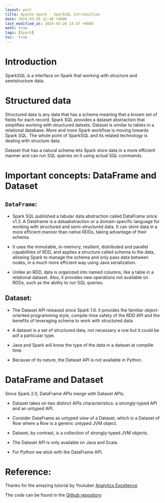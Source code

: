 ```yaml
---
layout: post
title: Apache Spark - SparkSQL Introduction
date: 2024-03-26 12:40 +0800
last_modified_at: 2024-03-26 14:47 +0800
math: true
tags: [Spark]
toc:  true
---
```


# Introduction
SparkSQL is a interface on Spark that working with structure and semistructure data.

# Structured data

Structured data is any data that has a schema meaning that a known set of fields for each record. Spark SQL provides a dataset abstraction that simplifies working with structured datsets. Dataset is similar to tables in a relational database. More and more Spark workflow is moving towards Spark SQL. The whole point of SparkSQL and its related technology is dealing with structure data. 

Dataset that has a natural schema lets Spark store data in a more efficient manner and can run SQL queries on it using actual SQL commands.

# Important concepts: DataFrame and Dataset

## **`DataFrame`**: 

- Spark SQL published a tabular data abstraction called DataFrame since v1.3. A Dataframe is a dataabstraction or a domain-specific language for working with structured and semi-structured data. It can store data in a more efficient manner than native RDDs, taking advantage of their schema. 

- It uses the immutable, in-memory, resilient, distributed and parallel capabilities of RDD, and applies a structure called schema to the data, allowing Spark to manage the schema and only pass data between nodes, in a much more efficient way using Java serialization.

- Unlike an RDD, data is organized into named columns, like a table in a relational dataset. Also, it provides new operations not available on RDDs, such as the ability to run SQL queries.

## **Dataset**:

- The Dataset API released since Spark 1.6. it provides the familiar object-oriented programming style, compile-time safety of the RDD API and the benefits of leveraging schema to work with structured data.

- A dataset is a set of structured data, not necessary a row but it could be aof a particular type.

- Java and Spark will know the type of the data in a dataset at complile time.

- Because of its nature, the Dataset API is not available in Python.

# DataFrame and Dataset

Since Spark 2.0, DataFrame APIs merge with Dataset APIs.
- Dataset takes on two distinct APIs characteristics: a strongly-typed API and an untyped API.

- Consider DataFrame as untyped view of a Dataset, which is a Dataset of Row where a Row is a generic untyped JVM object.

- Dataset, by contrast, is a collection of strongly-typed JVM objects.

- The Dataset API is only available on Java and Scala.

- For Python we stick with the DataFrame API.

# Reference:

Thanks for the amazing tutorial by Youtuber [Analytics Excellence](https://www.youtube.com/watch?v=W__Jk83gOyo&list=PL0hSJrxggIQr6wA8buIn1Yxu810ugGed-&index=32)

The code can be found in the [Github repository](https://github.com/yu-jinh/Apache-Spark-Playground)